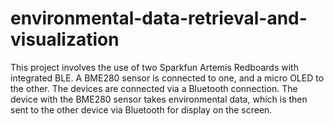 # environmental-data-retrieval-and-visualization
This project involves the use of two Sparkfun Artemis Redboards with integrated BLE. A BME280 sensor is connected to one, and a micro OLED to the other. The devices are connected via a Bluetooth connection. The device with the BME280 sensor takes environmental data, which is then sent to the other device via Bluetooth for display on the screen.
